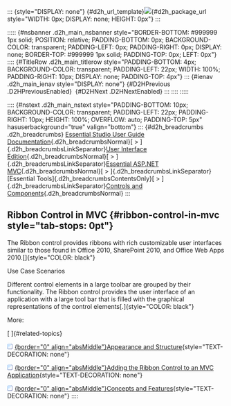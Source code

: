 ::: {style="DISPLAY: none"}
[](ms-xhelp:///?Id=d2h_url_template){#d2h_url_template}![](!package_url!){#d2h_package_url style="WIDTH: 0px; DISPLAY: none; HEIGHT: 0px"}
:::

::::: {#nsbanner .d2h_main_nsbanner style="BORDER-BOTTOM: #999999 1px solid; POSITION: relative; PADDING-BOTTOM: 0px; BACKGROUND-COLOR: transparent; PADDING-LEFT: 0px; PADDING-RIGHT: 0px; DISPLAY: none; BORDER-TOP: #999999 1px solid; PADDING-TOP: 0px; LEFT: 0px"}
:::: {#TitleRow .d2h_main_titlerow style="PADDING-BOTTOM: 4px; BACKGROUND-COLOR: transparent; PADDING-LEFT: 22px; WIDTH: 100%; PADDING-RIGHT: 10px; DISPLAY: none; PADDING-TOP: 4px"}
::: {#ienav .d2h_main_ienav style="DISPLAY: none"}
[](ms-xhelp:///?Id=44fba651-b995-4703-9171-f922f8f44d15){#D2HPrevious .D2HPreviousEnabled}  [](ms-xhelp:///?Id=35f20229-aa4d-4851-8d88-aab19330b582){#D2HNext .D2HNextEnabled}
:::
::::
:::::

:::: {#nstext .d2h_main_nstext style="PADDING-BOTTOM: 10px; BACKGROUND-COLOR: transparent; PADDING-LEFT: 22px; PADDING-RIGHT: 10px; HEIGHT: 100%; OVERFLOW: auto; PADDING-TOP: 5px" hasuserbackground="true" valign="bottom"}
::: {#d2h_breadcrumbs .d2h_breadcrumbs}
[Essential Studio User Guide Documentation](ms-xhelp:///?Id=12457748-09e3-4d74-a240-8e049cedf030){.d2h_breadcrumbsNormal}[ \> ]{.d2h_breadcrumbsLinkSeparator}[User Interface Edition](ms-xhelp:///?Id=c29296b7-531c-413b-a0ec-488ca1f7f669){.d2h_breadcrumbsNormal}[ \> ]{.d2h_breadcrumbsLinkSeparator}[Essential ASP.NET MVC](ms-xhelp:///?Id=4b14e7d1-65c4-4f67-b1aa-2c37709905a5){.d2h_breadcrumbsNormal}[ \> ]{.d2h_breadcrumbsLinkSeparator}[Essential Tools]{.d2h_breadcrumbsContentsOnly}[ \> ]{.d2h_breadcrumbsLinkSeparator}[Controls and Components](ms-xhelp:///?Id=f0af2fff-6f00-4ca4-85a6-54e41ac5dc96){.d2h_breadcrumbsNormal}
:::

## Ribbon Control in MVC {#ribbon-control-in-mvc style="tab-stops: 0pt"}

The Ribbon control provides ribbons with rich customizable user interfaces similar to those found in Office 2010, SharePoint 2010, and Office Web Apps 2010.[]{style="COLOR: black"}

Use Case Scenarios

Different control elements in a large toolbar are grouped by their functionality. The Ribbon control provides the user interface of an application with a large tool bar that is filled with the graphical representations of the control elements[.]{style="COLOR: black"}

More:

[ ]{#related-topics}

[![](button.gif){border="0" align="absMiddle"}Appearance and Structure](ms-xhelp:///?Id=35f20229-aa4d-4851-8d88-aab19330b582){style="TEXT-DECORATION: none"}

[![](button.gif){border="0" align="absMiddle"}Adding the Ribbon Control to an MVC Application](ms-xhelp:///?Id=de59856d-1e4f-429f-afac-efe728acc219){style="TEXT-DECORATION: none"}

[![](button.gif){border="0" align="absMiddle"}Concepts and Features](ms-xhelp:///?Id=dac03e41-972f-4be8-a59f-586d61264267){style="TEXT-DECORATION: none"}
::::
